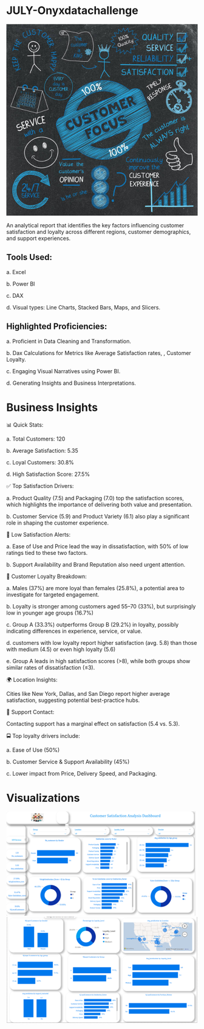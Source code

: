 # JULY-Onyxdatachallenge


![](https://github.com/yvetteliberty/JULY-Onyxdatachallenge/blob/main/customerpicture%201.jpg)








An analytical report that identifies the key factors influencing customer satisfaction and loyalty across different regions, customer demographics, and support experiences.



## Tools Used:

a. Excel

b.  Power BI

c.  DAX

d.  Visual types: Line Charts, Stacked Bars,  Maps, and Slicers.


##  Highlighted Proficiencies:

a. Proficient in Data Cleaning and Transformation.

b. Dax Calculations for Metrics like Average Satisfaction rates, , Customer Loyalty.

c. Engaging Visual Narratives using Power BI.

d. Generating Insights and Business Interpretations.



#    Business Insights

 📊 Quick Stats:

 a. Total Customers:        120

 
b. Average Satisfaction:   5.35


c. Loyal Customers:        30.8%


d. High Satisfaction Score:   27.5%


✅ Top Satisfaction Drivers:

a. Product Quality (7.5) and Packaging (7.0) top the satisfaction scores, which highlights the importance of delivering both value and presentation.

b. Customer Service (5.9) and Product Variety (6.1) also play a significant role in shaping the customer experience.

🚨 Low Satisfaction Alerts:

a. Ease of Use and Price lead the way in dissatisfaction, with 50% of low ratings tied to these two factors.

b. Support Availability and Brand Reputation also need urgent attention.

👥 Customer Loyalty Breakdown:

a. Males (37%) are more loyal than females (25.8%), a potential area to investigate for targeted engagement.

b. Loyalty is stronger among customers aged 55–70 (33%), but surprisingly low in younger age groups (16.7%)

c. Group A (33.3%) outperforms Group B (29.2%) in loyalty, possibly indicating differences in experience, service, or value.

d. customers with low loyalty report higher satisfaction (avg. 5.8) than those with medium (4.5) or even high loyalty (5.6)

e. Group A leads in high satisfaction scores (>8), while both groups show similar rates of dissatisfaction (≤3).

🌍 Location Insights:

Cities like New York, Dallas, and San Diego report higher average satisfaction, suggesting potential best-practice hubs.


🏢 Support Contact: 

Contacting support has a marginal effect on satisfaction (5.4 vs. 5.3).


🚍 Top loyalty drivers include:

a. Ease of Use (50%)

b. Customer Service & Support Availability (45%)

c. Lower impact from Price, Delivery Speed, and Packaging.

# Visualizations
![](https://github.com/yvetteliberty/JULY-Onyxdatachallenge/blob/main/custsatpict1.png)
![](https://github.com/yvetteliberty/JULY-Onyxdatachallenge/blob/main/custsapict2.png)

